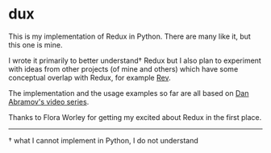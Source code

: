 # dux

This is my implementation of Redux in Python. There are many like it, but this
one is mine.

I wrote it primarily to better understand<super>†</super> Redux but I also plan
to experiment with ideas from other projects (of mine and others) which have
some conceptual overlap with Redux, for example
[Rev](https://github.com/jtauber/Rev).

The implementation and the usage examples so far are all based on [Dan
Abramov's video series](https://egghead.io/series/getting-started-with-redux).

Thanks to Flora Worley for getting my excited about Redux in the first place.

---
<super>†</super> what I cannot implement in Python, I do not understand
